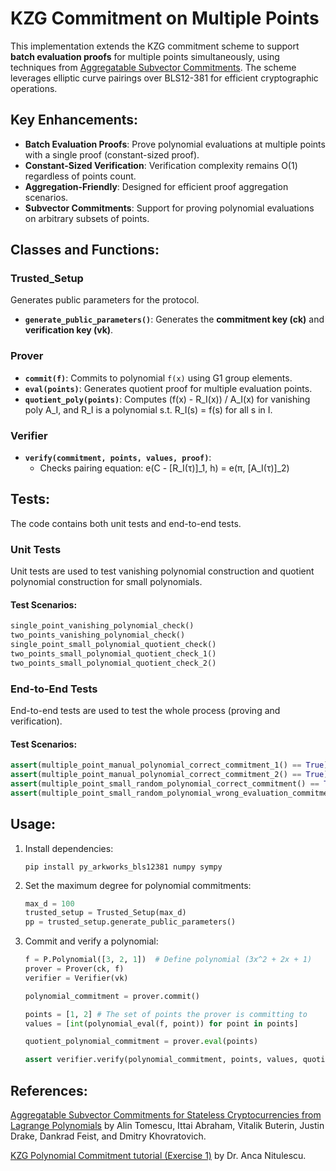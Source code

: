 # KZG Commitment on Multiple Points

This implementation extends the KZG commitment scheme to support **batch evaluation proofs** for multiple points simultaneously, using techniques from [Aggregatable Subvector Commitments](https://alinush.github.io/2020/05/06/aggregatable-subvector-commitments-for-stateless-cryptocurrencies.html). The scheme leverages elliptic curve pairings over BLS12-381 for efficient cryptographic operations.

## Key Enhancements:
- **Batch Evaluation Proofs**: Prove polynomial evaluations at multiple points with a single proof (constant-sized proof).
- **Constant-Sized Verification**: Verification complexity remains O(1) regardless of points count.
- **Aggregation-Friendly**: Designed for efficient proof aggregation scenarios.
- **Subvector Commitments**: Support for proving polynomial evaluations on arbitrary subsets of points.

## Classes and Functions:
### **Trusted_Setup**
Generates public parameters for the protocol.
- **`generate_public_parameters()`**: Generates the **commitment key (ck)** and **verification key (vk)**.

### **Prover**
- **`commit(f)`**: Commits to polynomial `f(x)` using G1 group elements.
- **`eval(points)`**: Generates quotient proof for multiple evaluation points.
- **`quotient_poly(points)`**: Computes (f(x) - R_I(x)) / A_I(x) for vanishing poly A_I, and R_I is a polynomial s.t. R_I(s) = f(s) for all s in I.

### **Verifier**
- **`verify(commitment, points, values, proof)`**: 
  - Checks pairing equation: e(C - [R_I(τ)]_1, h) = e(π, [A_I(τ)]_2)

## Tests:
The code contains both unit tests and end-to-end tests.

### Unit Tests
Unit tests are used to test vanishing polynomial construction and quotient polynomial construction for small polynomials.

#### Test Scenarios:
```python
single_point_vanishing_polynomial_check()
two_points_vanishing_polynomial_check()
single_point_small_polynomial_quotient_check()
two_points_small_polynomial_quotient_check_1()
two_points_small_polynomial_quotient_check_2()
```

### End-to-End Tests
End-to-end tests are used to test the whole process (proving and verification).

#### Test Scenarios:
```python
assert(multiple_point_manual_polynomial_correct_commitment_1() == True)
assert(multiple_point_manual_polynomial_correct_commitment_2() == True)
assert(multiple_point_small_random_polynomial_correct_commitment() == True)
assert(multiple_point_small_random_polynomial_wrong_evaluation_commitment() == False)
```

## Usage:
1. Install dependencies:
   ```
   pip install py_arkworks_bls12381 numpy sympy
   ```
2. Set the maximum degree for polynomial commitments:
   ```python
   max_d = 100
   trusted_setup = Trusted_Setup(max_d)
   pp = trusted_setup.generate_public_parameters()
   ```
3. Commit and verify a polynomial:
   ```python
   f = P.Polynomial([3, 2, 1])  # Define polynomial (3x^2 + 2x + 1)
   prover = Prover(ck, f)
   verifier = Verifier(vk)

   polynomial_commitment = prover.commit()

   points = [1, 2] # The set of points the prover is committing to
   values = [int(polynomial_eval(f, point)) for point in points]
   
   quotient_polynomial_commitment = prover.eval(points)

   assert verifier.verify(polynomial_commitment, points, values, quotient_polynomial_commitment) == True
   ```
   
## References:
[Aggregatable Subvector Commitments for Stateless Cryptocurrencies from Lagrange Polynomials](https://alinush.github.io/2020/05/06/aggregatable-subvector-commitments-for-stateless-cryptocurrencies.html) by Alin Tomescu, Ittai Abraham, Vitalik Buterin, Justin Drake, Dankrad Feist, and Dmitry Khovratovich.

[KZG Polynomial Commitment tutorial (Exercise 1)](https://hackmd.io/769wh787T8SNaFwmNX74fA) by Dr. Anca Nitulescu.
